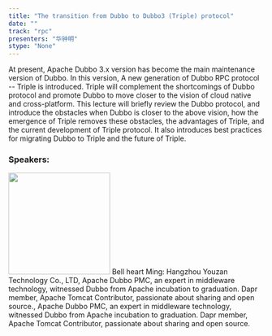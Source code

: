 ```yaml
---
title: "The transition from Dubbo to Dubbo3 (Triple) protocol"
date: "" 
track: "rpc"
presenters: "华钟明"
stype: "None"
---
```

At present, Apache Dubbo 3.x version has become the main maintenance version of Dubbo. In this version, A new generation of Dubbo RPC protocol -- Triple is introduced. Triple will complement the shortcomings of Dubbo protocol and promote Dubbo to move closer to the vision of cloud native and cross-platform.
This lecture will briefly review the Dubbo protocol, and introduce the obstacles when Dubbo is closer to the above vision, how the emergence of Triple removes these obstacles, the advantages of Triple, and the current development of Triple protocol. It also introduces best practices for migrating Dubbo to Triple and the future of Triple.
 ### Speakers: 
 <img src="images/speaker/1022.png" width="200" />
 Bell heart Ming: Hangzhou Youzan Technology Co., LTD, Apache Dubbo PMC, an expert in middleware technology, witnessed Dubbo from Apache incubation to graduation. Dapr member, Apache Tomcat Contributor, passionate about sharing and open source., Apache Dubbo PMC, an expert in middleware technology, witnessed Dubbo from Apache incubation to graduation. Dapr member, Apache Tomcat Contributor, passionate about sharing and open source.
 